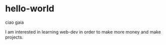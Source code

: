 # hello-world
ciao gaia


I am interested in learning web-dev in order to make more money and make projects.
